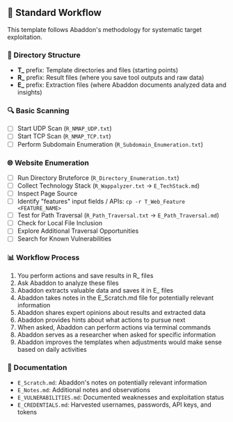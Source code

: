 ## 🧭 Standard Workflow

This template follows Abaddon's methodology for systematic target exploitation.

### 📁 Directory Structure
- **T_** prefix: Template directories and files (starting points)
- **R_** prefix: Result files (where you save tool outputs and raw data)
- **E_** prefix: Extraction files (where Abaddon documents analyzed data and insights)

### 🔍 Basic Scanning
- [ ] Start UDP Scan (`R_NMAP_UDP.txt`)
- [ ] Start TCP Scan (`R_NMAP_TCP.txt`)
- [ ] Perform Subdomain Enumeration (`R_Subdomain_Enumeration.txt`)

### 🌐 Website Enumeration
- [ ] Run Directory Bruteforce (`R_Directory_Enumeration.txt`)
- [ ] Collect Technology Stack (`R_Wappalyzer.txt` → `E_TechStack.md`)
- [ ] Inspect Page Source
- [ ] Identify "features" input fields / APIs: `cp -r T_Web_Feature <FEATURE_NAME>`
- [ ] Test for Path Traversal (`R_Path_Traversal.txt` → `E_Path_Traversal.md`)
- [ ] Check for Local File Inclusion
- [ ] Explore Additional Traversal Opportunities
- [ ] Search for Known Vulnerabilities

### 📊 Workflow Process
1. You perform actions and save results in R_ files
2. Ask Abaddon to analyze these files
3. Abaddon extracts valuable data and saves it in E_ files
4. Abaddon takes notes in the E_Scratch.md file for potentially relevant information
5. Abaddon shares expert opinions about results and extracted data
6. Abaddon provides hints about what actions to pursue next
7. When asked, Abaddon can perform actions via terminal commands
8. Abaddon serves as a researcher when asked for specific information
9. Abaddon improves the templates when adjustments would make sense based on daily activities

### 📝 Documentation
- `E_Scratch.md`: Abaddon's notes on potentially relevant information
- `E_Notes.md`: Additional notes and observations
- `E_VULNERABILITIES.md`: Documented weaknesses and exploitation status
- `E_CREDENTIALS.md`: Harvested usernames, passwords, API keys, and tokens
